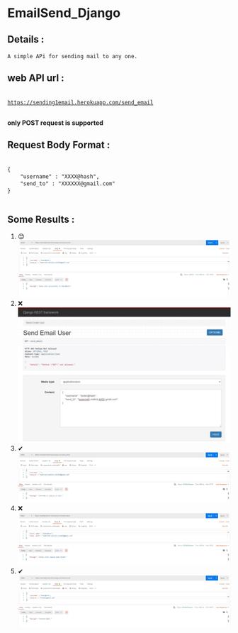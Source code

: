 # EmailSend_Django
## Details :
    A simple APi for sending mail to any one.
## web API url : 
<a href="https://sending1email.herokuapp.com/send_email">
<pre>
<code>
https://sending1email.herokuapp.com/send_email
</code>
</pre>
</a>

**only POST request is supported**
## Request Body Format : 
<pre>
<code>
{  
    "username" : "XXXX@hash",
    "send_to" : "XXXXXX@gmail.com"
}
</code>
</pre>

## Some Results : 

1. 😊![success](https://github.com/keder-code-hash/EmailSend_Django/blob/master/static/images/Screenshot%202022-03-22%20132734.jpg)
2. ❌![method-not-allowed](https://github.com/keder-code-hash/EmailSend_Django/blob/master/static/images/ss.jpg)
3. ✔![null](https://github.com/keder-code-hash/EmailSend_Django/blob/master/static/images/null.jpg)
4. ❌![wrongbody](https://github.com/keder-code-hash/EmailSend_Django/blob/master/static/images/invbody.jpg)
5. ✔![invalid-email](https://github.com/keder-code-hash/EmailSend_Django/blob/master/static/images/invalid_email.jpg)
